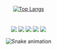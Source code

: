 <div align="center">

 [![Top Langs](https://github-readme-stats.vercel.app/api/top-langs/?username=alexandreribeiro7&langs_count=8)](https://github.com/alexandreribeiro7/github-readme-stats)



</div>
  
  #
 
<div> 
  <div align="center">
 	<a href="sem" target="_blank"><img src="https://img.shields.io/badge/Twitch-9146FF?style=for-the-badge&logo=twitch&logoColor=white" target="_blank"></a>
 <a href="sem" target="_blank"><img src="https://img.shields.io/badge/Discord-7289DA?style=for-the-badge&logo=discord&logoColor=white" target="_blank"></a> 
  <a href = "mailto:alexanddreesantos@gmail.com"><img src="https://img.shields.io/badge/-Gmail-%23333?style=for-the-badge&logo=gmail&logoColor=white" target="_blank"></a>
  <a href="sem" target="_blank"><img src="https://img.shields.io/badge/-LinkedIn-%230077B5?style=for-the-badge&logo=linkedin&logoColor=white" target="_blank"></a> 
  <a href="https://instagram.com/alexandreribeirro" target="_blank"><img src="https://img.shields.io/badge/-Instagram-%23E4405F?style=for-the-badge&logo=instagram&logoColor=white" target="_blank"></a>
 
  ![Snake animation](https://github.com/alexandreribeiro7/alexandreribeiro7/blob/output/github-contribution-grid-snake.svg)
 
</div>
